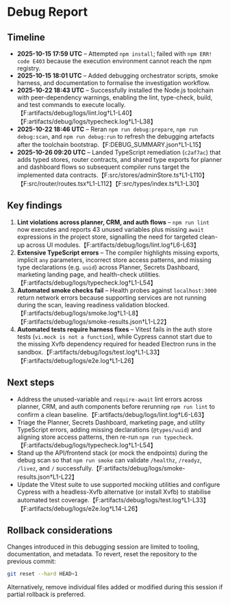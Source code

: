 # Debug Report

## Timeline

- **2025-10-15 17:59 UTC** – Attempted `npm install`; failed with `npm ERR! code E403` because the
  execution environment cannot reach the npm registry.
- **2025-10-15 18:01 UTC** – Added debugging orchestrator scripts, smoke harness, and documentation
  to formalise the investigation workflow.
- **2025-10-22 18:43 UTC** – Successfully installed the Node.js toolchain with peer-dependency
  warnings, enabling the lint, type-check, build, and test commands to execute locally.【F:artifacts/debug/logs/lint.log†L1-L40】【F:artifacts/debug/logs/typecheck.log†L1-L38】
- **2025-10-22 18:46 UTC** – Reran `npm run debug:prepare`, `npm run debug:scan`, and
  `npm run debug:run` to refresh the debugging artefacts after the toolchain bootstrap.【F:DEBUG_SUMMARY.json†L1-L15】
- **2025-10-26 09:20 UTC** – Landed TypeScript remediation (`c2af7ac`) that adds typed stores, router contracts, and shared type exports for planner and dashboard flows so subsequent compiler runs target the implemented data contracts.【F:src/stores/adminStore.ts†L1-L110】【F:src/router/routes.tsx†L1-L112】【F:src/types/index.ts†L1-L30】

## Key findings

1. **Lint violations across planner, CRM, and auth flows** – `npm run lint` now executes and
   reports 43 unused variables plus missing `await` expressions in the project store, signalling the
   need for targeted clean-up across UI modules.【F:artifacts/debug/logs/lint.log†L6-L63】
2. **Extensive TypeScript errors** – The compiler highlights missing exports, implicit `any`
   parameters, incorrect store access patterns, and missing type declarations (e.g. `uuid`) across
   Planner, Secrets Dashboard, marketing landing page, and health-check utilities.【F:artifacts/debug/logs/typecheck.log†L1-L54】
3. **Automated smoke checks fail** – Health probes against `localhost:3000` return network errors
   because supporting services are not running during the scan, leaving readiness validation
   blocked.【F:artifacts/debug/logs/smoke.log†L1-L8】【F:artifacts/debug/logs/smoke-results.json†L1-L22】
4. **Automated tests require harness fixes** – Vitest fails in the auth store tests (`vi.mock is not
a function`), while Cypress cannot start due to the missing Xvfb dependency required for headed
   Electron runs in the sandbox.【F:artifacts/debug/logs/test.log†L1-L33】【F:artifacts/debug/logs/e2e.log†L1-L26】

## Next steps

- Address the unused-variable and `require-await` lint errors across planner, CRM, and auth
  components before rerunning `npm run lint` to confirm a clean baseline.【F:artifacts/debug/logs/lint.log†L6-L63】
- Triage the Planner, Secrets Dashboard, marketing page, and utility TypeScript errors, adding
  missing declarations (`@types/uuid`) and aligning store access patterns, then re-run
  `npm run typecheck`.【F:artifacts/debug/logs/typecheck.log†L1-L54】
- Stand up the API/frontend stack (or mock the endpoints) during the debug scan so that
  `npm run smoke` can validate `/healthz`, `/readyz`, `/livez`, and `/` successfully.【F:artifacts/debug/logs/smoke-results.json†L1-L22】
- Update the Vitest suite to use supported mocking utilities and configure Cypress with a
  headless-Xvfb alternative (or install Xvfb) to stabilise automated test coverage.【F:artifacts/debug/logs/test.log†L1-L33】【F:artifacts/debug/logs/e2e.log†L14-L26】

## Rollback considerations

Changes introduced in this debugging session are limited to tooling, documentation, and metadata.
To revert, reset the repository to the previous commit:

```bash
git reset --hard HEAD~1
```

Alternatively, remove individual files added or modified during this session if partial rollback is
preferred.
